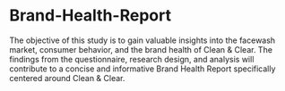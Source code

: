 # Brand-Health-Report
The objective of this study is to gain valuable insights into the facewash market, consumer behavior, and the brand health of Clean & Clear. The findings from the questionnaire, research design, and analysis will contribute to a concise and informative Brand Health Report specifically centered around Clean & Clear.
